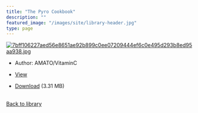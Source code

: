 ```yaml
---
title: "The Pyro Cookbook"
description: ""
featured_image: "/images/site/library-header.jpg"
type: page
---
```


<a href="" target="_blank">![7bff106227aed56e8651ae92b899c0ee07209444ef6c0e495d293b8ed95aa938.jpg](/images/library/7bff106227aed56e8651ae92b899c0ee07209444ef6c0e495d293b8ed95aa938.jpg)</a>
* Author: AMATO/VitaminC
* <a href="" target="_blank">View</a>

* [Download]() (3.31 MB)

<br />[Back to library](/library/)
